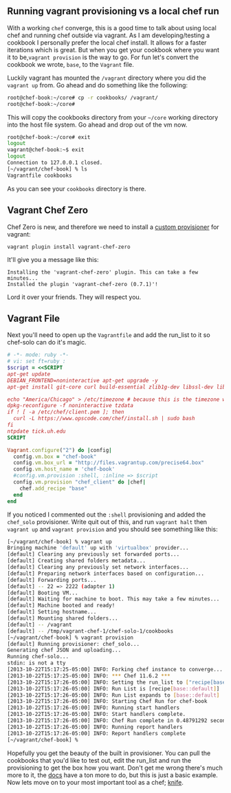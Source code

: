 Running vagrant provisioning vs a local chef run
------------------------------------------------

With a working `chef` converge, 
this is a good time to talk about using local chef 
and running chef outside via vagrant. As I am developing/testing a cookbook I 
personally prefer the local chef install. 
It allows for a faster iterations which is great. 
But when you get your cookbook where you want it to be,`vagrant provision` 
is the way to go. For fun let's convert the cookbook we wrote, `base`, 
to the `Vagrant` file.

Luckily vagrant has mounted the `/vagrant` directory where you did the `vagrant up` from. Go ahead and do something like the following:
```bash
root@chef-book:~/core# cp -r cookbooks/ /vagrant/
root@chef-book:~/core#
```
This will copy the cookbooks directory from your `~/core` working directory into the host file system. Go ahead and drop out of the vm now.
```bash
root@chef-book:~/core# exit
logout
vagrant@chef-book:~$ exit
logout
Connection to 127.0.0.1 closed.
[~/vagrant/chef-book] % ls
Vagrantfile cookbooks
```
As you can see your `cookbooks` directory is there.  

## Vagrant Chef Zero

Chef Zero is new, and therefore we need to install a 
[custom provisioner][v-c-z] for vagrant:

```
vagrant plugin install vagrant-chef-zero
```

It'll give you a message like this:

```
Installing the 'vagrant-chef-zero' plugin. This can take a few minutes...
Installed the plugin 'vagrant-chef-zero (0.7.1)'!
```

Lord it over your friends.  They will respect you.

[v-c-z]: https://github.com/andrewgross/vagrant-chef-zero

## Vagrant File

Next you'll need to open up the `Vagrantfile` and add the run_list to it so chef-solo can do it's magic.

```ruby
# -*- mode: ruby -*-
# vi: set ft=ruby :
$script = <<SCRIPT
apt-get update
DEBIAN_FRONTEND=noninteractive apt-get upgrade -y
apt-get install git-core curl build-essential zlib1g-dev libssl-dev libreadline6-dev libyaml-dev -y

echo "America/Chicago" > /etc/timezone # because this is the timezone where I live ;)
dpkg-reconfigure -f noninteractive tzdata
if ! [ -a /etc/chef/client.pem ]; then
  curl -L https://www.opscode.com/chef/install.sh | sudo bash
fi
ntpdate tick.uh.edu
SCRIPT

Vagrant.configure("2") do |config|
  config.vm.box = "chef-book"
  config.vm.box_url = "http://files.vagrantup.com/precise64.box"
  config.vm.host_name = 'chef-book'
  #config.vm.provision :shell, :inline => $script
  config.vm.provision "chef_client" do |chef|
    chef.add_recipe "base"
  end
end


```

If you noticed I commented out the `:shell` provisioning and added the 
`chef_solo` provisioner. 
Write quit out of this, and run `vagrant halt` then `vagrant up` and 
`vagrant provision` and you should see something like this:

```bash
[~/vagrant/chef-book] % vagrant up
Bringing machine 'default' up with 'virtualbox' provider...
[default] Clearing any previously set forwarded ports...
[default] Creating shared folders metadata...
[default] Clearing any previously set network interfaces...
[default] Preparing network interfaces based on configuration...
[default] Forwarding ports...
[default] -- 22 => 2222 (adapter 1)
[default] Booting VM...
[default] Waiting for machine to boot. This may take a few minutes...
[default] Machine booted and ready!
[default] Setting hostname...
[default] Mounting shared folders...
[default] -- /vagrant
[default] -- /tmp/vagrant-chef-1/chef-solo-1/cookbooks
[~/vagrant/chef-book] % vagrant provision
[default] Running provisioner: chef_solo...
Generating chef JSON and uploading...
Running chef-solo...
stdin: is not a tty
[2013-10-22T15:17:25-05:00] INFO: Forking chef instance to converge...
[2013-10-22T15:17:25-05:00] INFO: *** Chef 11.6.2 ***
[2013-10-22T15:17:26-05:00] INFO: Setting the run_list to ["recipe[base::default]"] from JSON
[2013-10-22T15:17:26-05:00] INFO: Run List is [recipe[base::default]]
[2013-10-22T15:17:26-05:00] INFO: Run List expands to [base::default]
[2013-10-22T15:17:26-05:00] INFO: Starting Chef Run for chef-book
[2013-10-22T15:17:26-05:00] INFO: Running start handlers
[2013-10-22T15:17:26-05:00] INFO: Start handlers complete.
[2013-10-22T15:17:26-05:00] INFO: Chef Run complete in 0.48791292 seconds
[2013-10-22T15:17:26-05:00] INFO: Running report handlers
[2013-10-22T15:17:26-05:00] INFO: Report handlers complete
[~/vagrant/chef-book] %
```
Hopefully you get the beauty of the built in provisioner. You can pull the cookbooks that you'd like to test out, edit the run_list and run the provisioning to get the box how you want. Don't get me wrong there's much more to it, the [docs](http://docs.vagrantup.com/v2/provisioning/chef_solo.html) have a ton more to do, but this is just a basic example.
Now lets move on to your most important tool as a chef; [knife](../part3/08-knife.md).
